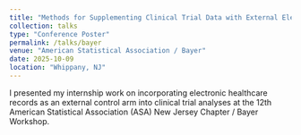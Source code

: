 ```yaml
---
title: "Methods for Supplementing Clinical Trial Data with External Electronic Healthcare Records"
collection: talks
type: "Conference Poster"
permalink: /talks/bayer
venue: "American Statistical Association / Bayer"
date: 2025-10-09
location: "Whippany, NJ"
---
```


I presented my internship work on incorporating electronic healthcare records as an external control arm into clinical trial analyses at the 12th American Statistical Association (ASA) New Jersey Chapter / Bayer Workshop.
